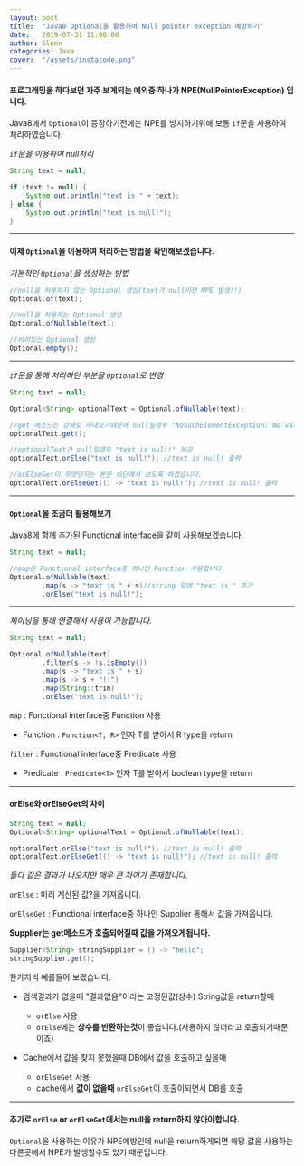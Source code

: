 ```yaml
---
layout: post
title:  "Java8 Optional을 활용하여 Null pointer exception 예방하기"
date:   2019-07-31 11:00:00
author: Glenn
categories: Java
cover:  "/assets/instacode.png"
---
```


#### 프로그래밍을 하다보면 자주 보게되는 예외중 하나가 NPE(NullPointerException) 입니다.
Java8에서 `Optional`이 등장하기전에는 NPE를 방지하기위해 보통 `if`문을 사용하여 처리하였습니다.

*`if`문을 이용하여 null처리* 
```java
String text = null;

if (text != null) {
    System.out.println("text is " + text);
} else {
    System.out.println("text is null!");
}

```

---

#### 이제 `Optional`을 이용하여 처리하는 방법을 확인해보겠습니다.

*기본적인 `Optional`을 생성하는 방법*
```java
//null을 허용하지 않는 Optional 생성(text가 null이면 NPE 발생!!)
Optional.of(text);

//null을 허용하는 Optional 생성
Optional.ofNullable(text);

//비어있는 Optional 생성
Optional.empty();
```

---

*`if`문을 통해 처리하던 부분을 `Optional`로 변경*
```java
String text = null;

Optional<String> optionalText = Optional.ofNullable(text);

//get 메소드는 강제로 꺼내오기때문에 null일경우 "NoSuchElementException: No value present" 에러가 발생하니 유의해야합니다.
optionalText.get(); 

//optionalText가 null일경우 "text is null!" 제공
optionalText.orElse("text is null!"); //text is null! 출력

//orElseGet이 무엇인지는 본문 하단에서 보도록 하겠습니다.
optionalText.orElseGet(() -> "text is null!"); //text is null! 출력

```

---

#### `Optional`을 조금더 활용해보기
Java8에 함께 추가된 Functional interface을 같이 사용해보겠습니다.
```java
String text = null;

//map은 Functional interface중 하나인 Function 사용합니다.
Optional.ofNullable(text)
        .map(s -> "text is " + s)//string 앞에 "text is " 추가
        .orElse("text is null!");

```

---

*체이닝을 통해 연결해서 사용이 가능합니다.*
```java
String text = null;

Optional.ofNullable(text)
        .filter(s -> !s.isEmpty())
        .map(s -> "text is " + s)
        .map(s -> s + "!!")
        .map(String::trim)
        .orElse("text is null!");
```
`map` : Functional interface중 Function 사용
 - Function : `Function<T, R>` 인자 T를 받아서 R type을 return 
 
`filter` : Functional interface중 Predicate 사용
 - Predicate : `Predicate<T>`  인자 T를 받아서 boolean type을 return

---

#### orElse와 orElseGet의 차이

```java
String text = null;
Optional<String> optionalText = Optional.ofNullable(text);

optionalText.orElse("text is null!"); //text is null! 출력
optionalText.orElseGet(() -> "text is null!"); //text is null! 출력
```

*둘다 같은 결과가 나오지만 매우 큰 차이가 존재합니다.*

`orElse` : 미리 계산된 값?을 가져옵니다.

`orElseGet` : Functional interface중 하나인 Supplier 통해서 값을 가져옵니다.

**Supplier는 get메소드가 호출되어질때 값을 가져오게됩니다.**
```java
Supplier<String> stringSupplier = () -> "hello";
stringSupplier.get();
```

한가지씩 예를들어 보겠습니다.
* 검색결과가 없을때 "결과없음"이라는 고정된값(상수) String값을 return할때
  - `orElse` 사용
  - `orElse`에는 **상수를 반환하는것**이 좋습니다.(사용하지 않더라고 호출되기때문이죠)
  
* Cache에서 값을 찾지 못했을때 DB에서 값을 호출하고 싶을때
  - `orElseGet` 사용
  - cache에서 **값이 없을때** `orElseGet`이 호출이되면서 DB를 호출

---

#### 추가로 `orElse` or `orElseGet`에서는 null을 return하지 않아야합니다.

`Optional`을 사용하는 이유가 NPE예방인데 null을 return하게되면 해당 값을 사용하는 다른곳에서 NPE가 발생할수도 있기 때문입니다.
